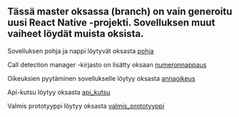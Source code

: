 ## Tässä master oksassa (branch) on vain generoitu uusi React Native -projekti. Sovelluksen muut vaiheet löydät muista oksista. 

Sovelluksen pohja ja nappi löytyvät oksasta [pohja](https://github.com/jarvisenlaura/ReactNativeII/tree/pohja)

Call detection manager -kirjasto on lisätty oksaan [numeronnappaus](https://github.com/jarvisenlaura/ReactNativeII/tree/numeronnappaus)

Oikeuksien pyytäminen sovellukselle löytyy oksasta [annaoikeus](https://github.com/jarvisenlaura/ReactNativeII/tree/annaoikeus)

Api-kutsu löytyy oksasta [api_kutsu](https://github.com/jarvisenlaura/ReactNativeII/tree/api_kutsu)

Valmis prototyyppi löytyy oksasta [valmis_prototyyppi](https://github.com/jarvisenlaura/ReactNativeII/tree/valmis_prototyyppi)
